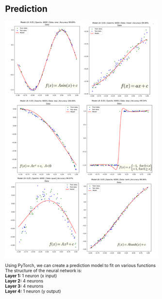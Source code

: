 # Prediction
![](https://github.com/Cyclip/prediction/raw/main/repo/demonstration.png)

Using PyTorch, we can create a prediction model to fit on various functions  
The structure of the neural network is:  
**Layer 1:** 1 neuron (x input)  
**Layer 2:** 4 neurons  
**Layer 3:** 4 neurons  
**Layer 4:** 1 neuron (y output)
